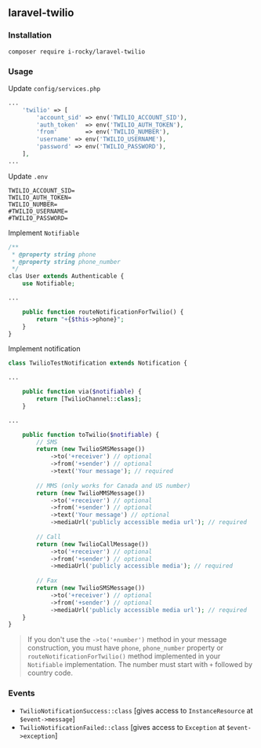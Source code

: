 ## laravel-twilio

### Installation

`composer require i-rocky/laravel-twilio`

### Usage

Update `config/services.php`
```php
...   
    'twilio' => [
        'account_sid' => env('TWILIO_ACCOUNT_SID'),
        'auth_token'  => env('TWILIO_AUTH_TOKEN'),
        'from'        => env('TWILIO_NUMBER'),
        'username' => env('TWILIO_USERNAME'),
        'password' => env('TWILIO_PASSWORD'),
    ],
...
```

Update `.env`
```dotenv
TWILIO_ACCOUNT_SID=
TWILIO_AUTH_TOKEN=
TWILIO_NUMBER=
#TWILIO_USERNAME=
#TWILIO_PASSWORD=
```

Implement `Notifiable`
```php
/**
 * @property string phone
 * @property string phone_number
 */
clas User extends Authenticable {
    use Notifiable;

...

    public function routeNotificationForTwilio() {
        return "+{$this->phone}";
    }
}
```


Implement notification
```php
class TwilioTestNotification extends Notification {

...

    public function via($notifiable) {
        return [TwilioChannel::class];
    }

...

    public function toTwilio($notifiable) {
        // SMS
        return (new TwilioSMSMessage())
            ->to('+receiver') // optional
            ->from('+sender') // optional
            ->text('Your message'); // required
    
        // MMS (only works for Canada and US number)
        return (new TwilioMMSMessage())
            ->to('+receiver') // optional
            ->from('+sender') // optional
            ->text('Your message') // optional
            ->mediaUrl('publicly accessible media url'); // required
    
        // Call
        return (new TwilioCallMessage())
            ->to('+receiver') // optional
            ->from('+sender') // optional
            ->mediaUrl('publicly accessible media'); // required
    
        // Fax
        return (new TwilioSMSMessage())
            ->to('+receiver') // optional
            ->from('+sender') // optional
            ->mediaUrl('publicly accessible media url'); // required
    }
}
```

> If you don't use the `->to('+number')` method in your message construction, you must have `phone`, `phone_number` property or `routeNotificationForTwilio()` method implemented in your `Notifiable` implementation. The number must start with `+` followed by country code.

### Events
* `TwilioNotificationSuccess::class` [gives access to `InstanceResource` at `$event->message`]
* `TwilioNotificationFailed::class` [gives access to `Exception` at `$event->exception`]